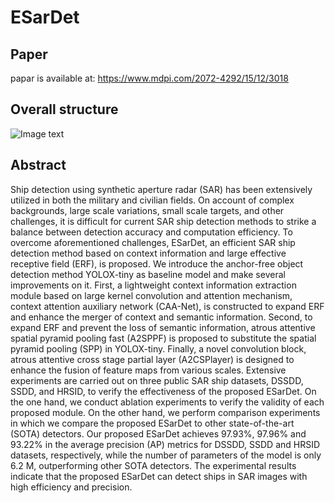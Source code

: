 # ESarDet
## Paper

papar is available at: https://www.mdpi.com/2072-4292/15/12/3018

## Overall structure

![Image text](https://github.com/ZYMCCX/ESarDet/structure.png)

## Abstract 

Ship detection using synthetic aperture radar (SAR) has been extensively utilized in both the military and civilian fields. On account of complex backgrounds, large scale variations, small scale targets, and other challenges, it is difficult for current SAR ship detection methods to strike a balance between detection accuracy and computation efficiency. To overcome aforementioned challenges, ESarDet, an efficient SAR ship detection method based on context information and large effective receptive field (ERF), is proposed. We introduce the anchor-free object detection method YOLOX-tiny as baseline model and make several improvements on it. First, a lightweight context information extraction module based on large kernel convolution and attention mechanism, context attention auxiliary network (CAA-Net), is constructed to expand ERF and enhance the merger of context and semantic information. Second, to expand ERF and prevent the loss of semantic information, atrous attentive spatial pyramid pooling fast (A2SPPF) is proposed to substitute the spatial pyramid pooling (SPP) in YOLOX-tiny. Finally, a novel convolution block, atrous attentive cross stage partial layer (A2CSPlayer) is designed to enhance the fusion of feature maps from various scales. Extensive experiments are carried out on three public SAR ship datasets, DSSDD, SSDD, and HRSID, to verify the effectiveness of the proposed ESarDet. On the one hand, we conduct ablation experiments to verify the validity of each proposed module. On the other hand, we perform comparison experiments in which we compare the proposed ESarDet to other state-of-the-art (SOTA) detectors. Our proposed ESarDet achieves 97.93%, 97.96% and 93.22% in the average precision (AP) metrics for DSSDD, SSDD and HRSID datasets, respectively, while the number of parameters of the model is only 6.2 M, outperforming other SOTA detectors. The experimental results indicate that the proposed ESarDet can detect ships in SAR images with high efficiency and precision.
